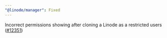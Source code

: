 ```yaml
---
"@linode/manager": Fixed
---
```


Incorrect permissions showing after cloning a Linode as a restricted users ([#12351](https://github.com/linode/manager/pull/12351))

